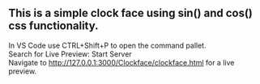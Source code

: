 ## This is a simple clock face using sin() and cos() css functionality.

In VS Code use CTRL+Shift+P to open the command pallet.  
Search for Live Preview: Start Server  
Navigate to http://127.0.0.1:3000/Clockface/clockface.html for a live preview.  

